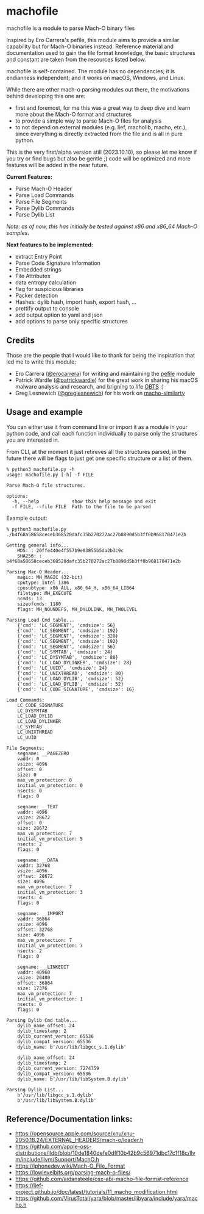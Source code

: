 # machofile
machofile is a module to parse Mach-O binary files

Inspired by Ero Carrera's pefile, this module aims to provide a similar capability but for Mach-O binaries instead. 
Reference material and documentation used to gain the file format knowledge, the basic structures and constant are taken from the resources listed below.

machofile is self-contained. The module has no dependencies; it is endianness independent; and it works on macOS, Windows, and Linux.

While there are other mach-o parsing modules out there, the motivations behind developing this one are:
- first and foremost, for me this was a great way to deep dive and learn more about the Mach-O format and structures
- to provide a simple way to parse Mach-O files for analysis
- to not depend on external modules (e.g. lief, macholib, macho, etc.), since everything is directly extracted from the file and is all in pure python.

This is the very first/alpha version still (2023.10.10), so please let me know if you try or find bugs but also be gentle ;) code will be optimized and more features will be added in the near future.

**Current Features:**
- Parse Mach-O Header
- Parse Load Commands
- Parse File Segments
- Parse Dylib Commands
- Parse Dylib List

_Note: as of now, this has initially be tested against x86 and x86_64 Mach-O samples._

**Next features to be implemented:**
- extract Entry Point 
- Parse Code Signature information
- Embedded strings
- File Attributes
- data entropy calculation
- flag for suspicious libraries
- Packer detection
- Hashes: dylib hash, import hash, export hash, ...
- prettify output to console
- add output option to yaml and json
- add options to parse only specific structures

## Credits
Those are the people that I would like to thank for being the inspiration that led me to write this module:
- Ero Carrera ([@erocarrera](https://twitter.com/erocarrera)) for writing and maintaining the [pefile](https://github.com/erocarrera/pefile/tree/master) module
- Patrick Wardle ([@patrickwardle](https://twitter.com/patrickwardle)) for the great work in sharing his macOS malware analysis and research, and brigning to life [OBTS](https://objectivebythesea.org/) :)
- Greg Lesnewich ([@greglesnewich](https://twitter.com/greglesnewich)) for his work on [macho-similarty](https://github.com/g-les/macho_similarity)

## Usage and example
You can either use it from command line or import it as a module in your python code, and call each function individually to parse only the structures you are interested in.

From CLI, at the moment it just retireves all the structures parsed, in the future there will be flags to just get one specific structure or a list of them.
```
% python3 machofile.py -h
usage: machofile.py [-h] -f FILE

Parse Mach-O file structures.

options:
  -h, --help            show this help message and exit
  -f FILE, --file FILE  Path to the file to be parsed
```

Example output:
```
% python3 machofile.py ./b4f68a58658ceceb368520dafc35b270272ac27b8890d5b3ff0b968170471e2b

Getting general info...
	MD5: : 20ffe440e4f557b9e03855b5da2b3c9c
	SHA256: : b4f68a58658ceceb368520dafc35b270272ac27b8890d5b3ff0b968170471e2b

Parsing Mac-O Header...
	magic: MH_MAGIC (32-bit)
	cputype: Intel i386
	cpusubtype: x86_ALL, x86_64_H, x86_64_LIB64
	filetype: MH_EXECUTE
	ncmds: 13
	sizeofcmds: 1180
	flags: MH_NOUNDEFS, MH_DYLDLINK, MH_TWOLEVEL

Parsing Load Cmd table...
	{'cmd': 'LC_SEGMENT', 'cmdsize': 56}
	{'cmd': 'LC_SEGMENT', 'cmdsize': 192}
	{'cmd': 'LC_SEGMENT', 'cmdsize': 328}
	{'cmd': 'LC_SEGMENT', 'cmdsize': 192}
	{'cmd': 'LC_SEGMENT', 'cmdsize': 56}
	{'cmd': 'LC_SYMTAB', 'cmdsize': 24}
	{'cmd': 'LC_DYSYMTAB', 'cmdsize': 80}
	{'cmd': 'LC_LOAD_DYLINKER', 'cmdsize': 28}
	{'cmd': 'LC_UUID', 'cmdsize': 24}
	{'cmd': 'LC_UNIXTHREAD', 'cmdsize': 80}
	{'cmd': 'LC_LOAD_DYLIB', 'cmdsize': 52}
	{'cmd': 'LC_LOAD_DYLIB', 'cmdsize': 52}
	{'cmd': 'LC_CODE_SIGNATURE', 'cmdsize': 16}

Load Commands:
	LC_CODE_SIGNATURE
	LC_DYSYMTAB
	LC_LOAD_DYLIB
	LC_LOAD_DYLINKER
	LC_SYMTAB
	LC_UNIXTHREAD
	LC_UUID

File Segments:
	segname: __PAGEZERO
	vaddr: 0
	vsize: 4096
	offset: 0
	size: 0
	max_vm_protection: 0
	initial_vm_protection: 0
	nsects: 0
	flags: 0

	segname: __TEXT
	vaddr: 4096
	vsize: 28672
	offset: 0
	size: 28672
	max_vm_protection: 7
	initial_vm_protection: 5
	nsects: 2
	flags: 0

	segname: __DATA
	vaddr: 32768
	vsize: 4096
	offset: 28672
	size: 4096
	max_vm_protection: 7
	initial_vm_protection: 3
	nsects: 4
	flags: 0

	segname: __IMPORT
	vaddr: 36864
	vsize: 4096
	offset: 32768
	size: 4096
	max_vm_protection: 7
	initial_vm_protection: 7
	nsects: 2
	flags: 0

	segname: __LINKEDIT
	vaddr: 40960
	vsize: 20480
	offset: 36864
	size: 17376
	max_vm_protection: 7
	initial_vm_protection: 1
	nsects: 0
	flags: 0

Parsing Dylib Cmd table...
	dylib_name_offset: 24
	dylib_timestamp: 2
	dylib_current_version: 65536
	dylib_compat_version: 65536
	dylib_name: b'/usr/lib/libgcc_s.1.dylib'

	dylib_name_offset: 24
	dylib_timestamp: 2
	dylib_current_version: 7274759
	dylib_compat_version: 65536
	dylib_name: b'/usr/lib/libSystem.B.dylib'

Parsing Dylib List...
	b'/usr/lib/libgcc_s.1.dylib'
	b'/usr/lib/libSystem.B.dylib'
```

## Reference/Documentation links:
- https://opensource.apple.com/source/xnu/xnu-2050.18.24/EXTERNAL_HEADERS/mach-o/loader.h
- https://github.com/apple-oss-distributions/lldb/blob/10de1840defe0dff10b42b9c56971dbc17c1f18c/llvm/include/llvm/Support/MachO.h
- https://iphonedev.wiki/Mach-O_File_Format
- https://lowlevelbits.org/parsing-mach-o-files/
- https://github.com/aidansteele/osx-abi-macho-file-format-reference
- https://lief-project.github.io/doc/latest/tutorials/11_macho_modification.html
- https://github.com/VirusTotal/yara/blob/master/libyara/include/yara/macho.h

